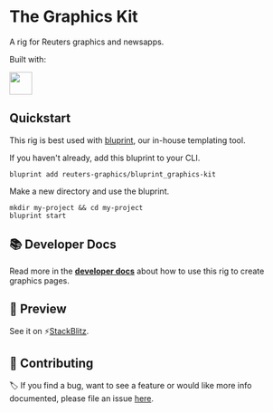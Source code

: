 # The Graphics Kit

A rig for Reuters graphics and newsapps.

Built with:

<a href="https://svelte.dev/docs/kit/" target="_blank">
<img src="https://raw.githubusercontent.com/sveltejs/branding/refs/heads/master/svelte-horizontal.svg" height="40" />
</a>

## Quickstart

This rig is best used with [bluprint](https://github.com/reuters-graphics/bluprint), our in-house templating tool.

If you haven't already, add this bluprint to your CLI.

```console
bluprint add reuters-graphics/bluprint_graphics-kit
```

Make a new directory and use the bluprint.

```console
mkdir my-project && cd my-project
bluprint start
```

## 📚 Developer Docs

Read more in the **[developer docs](https://reuters-graphics.github.io/docs_graphics-kit/)** about how to use this rig to create graphics pages.

## 👀 Preview

See it on ⚡[StackBlitz](https://stackblitz.com/github/reuters-graphics/bluprint_graphics-kit).

## 🙌 Contributing

🏷️ If you find a bug, want to see a feature or would like more info documented, please file an issue [here](https://github.com/reuters-graphics/bluprint_graphics-kit/issues).
